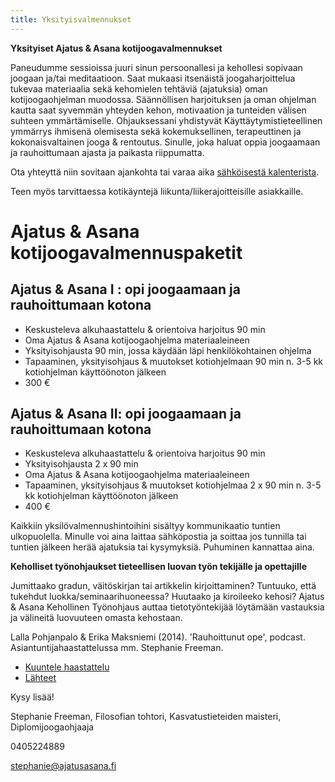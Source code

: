 ```yaml
---
title: Yksityisvalmennukset
---
```


**Yksityiset Ajatus & Asana kotijoogavalmennukset**

Paneudumme sessioissa juuri sinun persoonallesi ja kehollesi sopivaan joogaan ja/tai meditaatioon. Saat mukaasi itsenäistä  joogaharjoittelua tukevaa materiaalia sekä kehomielen tehtäviä (ajatuksia) oman kotijoogaohjelman muodossa. Säännöllisen harjoituksen ja oman ohjelman kautta saat syvemmän yhteyden kehon, motivaation ja tunteiden välisen suhteen ymmärtämiselle. Ohjauksessani yhdistyvät Käyttäytymistieteellinen ymmärrys ihmisenä olemisesta sekä kokemuksellinen, terapeuttinen ja kokonaisvaltainen jooga & rentoutus. Sinulle, joka haluat oppia joogaamaan ja rauhoittumaan ajasta ja paikasta riippumatta.

</section>

Ota yhteyttä niin sovitaan ajankohta tai varaa aika <span class="ajanvaraus-link">[sähköisestä kalenterista](ajanvaraus.html)</span>.

<p class="valmennus"/>

Teen myös tarvittaessa kotikäyntejä liikunta/liikerajoitteisille asiakkaille.

Ajatus & Asana kotijoogavalmennuspaketit
===============================

Ajatus & Asana I : opi joogaamaan ja rauhoittumaan kotona
--------------------

- Keskusteleva alkuhaastattelu & orientoiva harjoitus 90 min
- Oma Ajatus & Asana kotijoogaohjelma materiaaleineen  
- Yksityisohjausta 90 min, jossa käydään läpi henkilökohtainen ohjelma
- Tapaaminen, yksityisohjaus & muutokset kotiohjelmaan 90 min n. 3-5 kk kotiohjelman käyttöönoton jälkeen
- 300 €

Ajatus & Asana II: opi joogaamaan ja rauhoittumaan kotona
--------------------

- Keskusteleva alkuhaastattelu & orientoiva harjoitus 90 min
- Yksityisohjausta 2 x 90 min 
- Oma Ajatus & Asana kotijoogaohjelma materiaaleineen  
- Tapaaminen, yksityisohjaus & muutokset kotiohjelmaa 2 x 90 min n. 3-5 kk kotiohjelman käyttöönoton jälkeen
- 400 €

Kaikkiin yksilövalmennushintoihini sisältyy kommunikaatio tuntien ulkopuolella. Minulle voi aina laittaa sähköpostia ja soittaa jos tunnilla tai tuntien jälkeen herää ajatuksia tai kysymyksiä. Puhuminen kannattaa aina.

**Keholliset työnohjaukset tieteellisen luovan työn tekijälle ja opettajille**

Jumittaako gradun, väitöskirjan tai artikkelin kirjoittaminen? Tuntuuko, että tukehdut luokka/seminaarihuoneessa? Huutaako ja kiroileeko kehosi? Ajatus & Asana Kehollinen Työnohjaus auttaa tietotyöntekijää löytämään vastauksia ja välineitä luovuuteen omasta kehostaan. 

Lalla Pohjanpalo & Erika Maksniemi (2014). 'Rauhoittunut ope', podcast. Asiantuntijahaastattelussa mm. Stephanie Freeman.

* [Kuuntele haastattelu](RauhoittunutOpe.mp3)
* [Lähteet](RauhoittunutOpe.pdf)

Kysy lisää!

Stephanie Freeman, Filosofian tohtori, Kasvatustieteiden maisteri, Diplomijoogaohjaaja

0405224889

[stephanie@ajatusasana.fi](mailto:stephanie@ajatusasana.fi)

</div>
